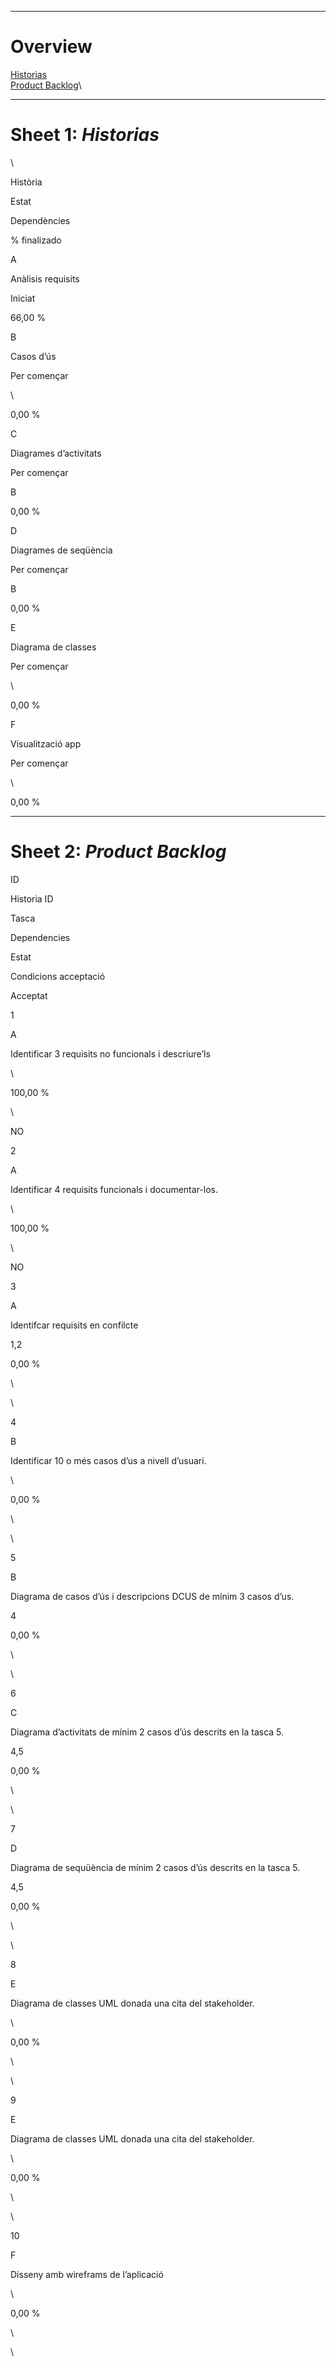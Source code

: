 * * * * *

Overview
========

[Historias](#table0)\
 [Product Backlog](#table1)\

* * * * *

Sheet 1: *Historias*
====================

\

Història

Estat

Dependències

% finalizado

A

Anàlisis requisits

Iniciat

66,00 %

B

Casos d’ús

Per començar

\

0,00 %

C

Diagrames d’activitats

Per començar

B

0,00 %

D

Diagrames de seqüència

Per començar

B

0,00 %

E

Diagrama de classes

Per començar

\

0,00 %

F

Visualització app

Per començar

\

0,00 %

* * * * *

Sheet 2: *Product Backlog*
==========================

ID

Historia ID

Tasca

Dependencies

Estat

Condicions acceptació

Acceptat

1

A

Identificar 3 requisits no funcionals i descriure’ls

\

100,00 %

\

NO

2

A

Identificar 4 requisits funcionals i documentar-los.

\

100,00 %

\

NO

3

A

Identifcar requisits en confilcte

1,2

0,00 %

\

\

4

B

Identificar 10 o més casos d’us a nivell d’usuari.

\

0,00 %

\

\

5

B

Diagrama de casos d’ús i descripcions DCUS de mínim 3 casos d’us.

4

0,00 %

\

\

6

C

Diagrama d’activitats de mínim 2 casos d’ús descrits en la tasca 5.

4,5

0,00 %

\

\

7

D

Diagrama de sequüència de mínim 2 casos d’ús descrits en la tasca 5.

4,5

0,00 %

\

\

8

E

Diagrama de classes UML donada una cita del stakeholder.

\

0,00 %

\

\

9

E

Diagrama de classes UML donada una cita del stakeholder.

\

0,00 %

\

\

10

F

Disseny amb wireframs de l’aplicació

\

0,00 %

\

\

